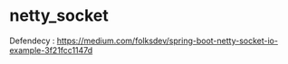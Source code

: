 # netty_socket

Defendecy : https://medium.com/folksdev/spring-boot-netty-socket-io-example-3f21fcc1147d
